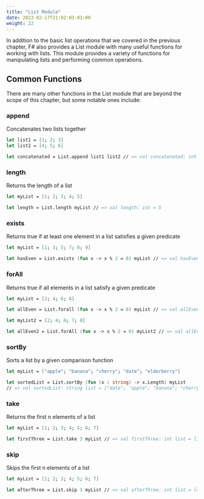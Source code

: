 ```yaml
---
title: "List Module"
date: 2023-02-17T21:02:03-03:00
weight: 22
---
```


In addition to the basic list operations that we covered in the previous chapter, F# also provides a List module with many useful functions for working with lists. This module provides a variety of functions for manipulating lists and performing common operations.

## Common Functions

There are many other functions in the List module that are beyond the scope of this chapter, but some notable ones include:

### append
Concatenates two lists together

```fsharp
let list1 = [1; 2; 3]
let list2 = [4; 5; 6]

let concatenated = List.append list1 list2 // => val concatenated: int list = [1; 2; 3; 4; 5; 6]
```

### length
Returns the length of a list

```fsharp
let myList = [1; 2; 3; 4; 5]

let length = List.length myList // => val length: int = 5
```

### exists
Returns true if at least one element in a list satisfies a given predicate

```fsharp
let myList = [1; 3; 5; 7; 8; 9]

let hasEven = List.exists (fun x -> x % 2 = 0) myList // => val hasEven: bool = true
```

### forAll
Returns true if all elements in a list satisfy a given predicate

```fsharp
let myList = [2; 4; 6; 8]

let allEven = List.forall (fun x -> x % 2 = 0) myList // => val allEven: bool = true

let myList2 = [2; 4; 6; 7; 8]

let allEven2 = List.forAll (fun x -> x % 2 = 0) myList2 // => val allEven2: bool = false
```

### sortBy
Sorts a list by a given comparison function

```fsharp
let myList = ["apple"; "banana"; "cherry"; "date"; "elderberry"]

let sortedList = List.sortBy (fun (x : string) -> x.Length) myList 
// => val sortedList: string list = ["date"; "apple"; "banana"; "cherry"; "elderberry"]
```

### take
Returns the first n elements of a list

```fsharp
let myList = [1; 2; 3; 4; 5; 6; 7]

let firstThree = List.take 3 myList // => val firstThree: int list = [1; 2; 3]
```

### skip
Skips the first n elements of a list

```fsharp
let myList = [1; 2; 3; 4; 5; 6; 7]

let afterThree = List.skip 3 myList // => val afterThree: int list = [4; 5; 6; 7]
```
